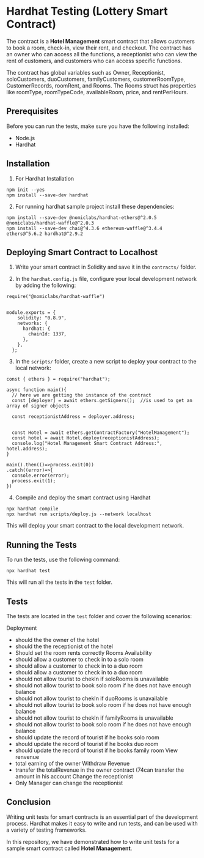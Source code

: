 # Hardhat Testing (Lottery Smart Contract)

The contract is a **Hotel Management** smart contract that allows customers to book a room, check-in, view their rent, and checkout. The contract has an owner who can access all the functions, a receptionist who can view the rent of customers, and customers who can access specific functions.

The contract has global variables such as Owner, Receptionist, soloCustomers, duoCustomers, familyCustomers, customerRoomType, CustomerRecords, roomRent, and Rooms. The Rooms struct has properties like roomType, roomTypeCode, availableRoom, price, and rentPerHours.

## Prerequisites

Before you can run the tests, make sure you have the following installed:

- Node.js
- Hardhat

## Installation

1. For Hardhat Installation
``` 
npm init --yes
npm install --save-dev hardhat
```

2. For running hardhat sample project install these dependencies:
```
npm install --save-dev @nomiclabs/hardhat-ethers@^2.0.5 @nomiclabs/hardhat-waffle@^2.0.3 
npm install --save-dev chai@^4.3.6 ethereum-waffle@^3.4.4 ethers@^5.6.2 hardhat@^2.9.2
```

## Deploying Smart Contract to Localhost

1. Write your smart contract in Solidity and save it in the `contracts/` folder.

2. In the `hardhat.config.js` file, configure your local development network by adding the following:

```
require("@nomiclabs/hardhat-waffle")


module.exports = {
    solidity: "0.8.9",
    networks: {
      hardhat: {
        chainId: 1337,
      },
    },
  };
  ```

  3. In the `scripts/` folder, create a new script to deploy your contract to the local network:
  ```
 const { ethers } = require("hardhat");

async function main(){
    // here we are getting the instance of the contract
    const [deployer] = await ethers.getSigners();  //is used to get an array of signer objects

    const receptionistAddress = deployer.address;


    const Hotel = await ethers.getContractFactory("HotelManagement");
    const hotel = await Hotel.deploy(receptionistAddress);
    console.log("Hotel Management Smart Contract Address:", hotel.address);
}

main().then(()=>process.exit(0))
.catch((error)=>{
    console.error(error);
    process.exit(1);
})
```
4. Compile and deploy the smart contract using Hardhat

```
npx hardhat compile
npx hardhat run scripts/deploy.js --network localhost

``` 

This will deploy your smart contract to the local development network.
## Running the Tests

To run the tests, use the following command:

`npx hardhat test
`

This will run all the tests in the `test` folder.

## Tests
The tests are located in the `test` folder and cover the following scenarios:

Deployment
- should the the owner of the hotel
- should the the receptionist of the hotel
- Should set the room rents correctly
Rooms Availability
- should allow a customer to check in to a solo room 
- should allow a customer to check in to a duo room 
- should allow a customer to check in to a duo room
- should not allow tourist to chekIn if soloRooms is unavailable
- should not allow tourist to book solo room if he does not have enough balance 
- should not allow tourist to chekIn if duoRooms is unavailable
- should not allow tourist to book solo room if he does not have enough balance
- should not allow tourist to chekIn if familyRooms is unavailable
- should not allow tourist to book solo room if he does not have enough balance
- should update the record of tourist if he books solo room 
- should update the record of tourist if he books duo room 
- should update the record of tourist if he books family room 
View renvenue
-  total earning of the owner 
Withdraw Revenue
- transfer the totalRevenue in the owner contract (74can transfer the amount in his account
Change the receptionist      
- Only Manager can change the receptionist

## Conclusion
Writing unit tests for smart contracts is an essential part of the development process. Hardhat makes it easy to write and run tests, and can be used with a variety of testing frameworks.

In this repository, we have demonstrated how to write unit tests for a sample smart contract called **Hotel Management**.